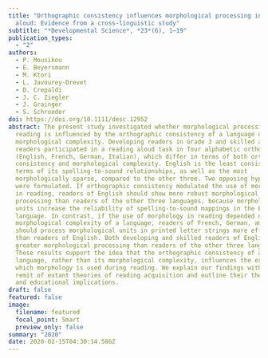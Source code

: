 ```yaml
---
title: "Orthographic consistency influences morphological processing in reading
  aloud: Evidence from a cross-linguistic study"
subtitle: "*Developmental Science*, *23*(6), 1–19"
publication_types:
  - "2"
authors:
  - P. Mousikou
  - E. Beyersmann
  - M. Ktori
  - L. Javourey-Drevet
  - D. Crepaldi
  - J. C. Ziegler
  - J. Grainger
  - S. Schroeder
doi: https://doi.org/10.1111/desc.12952
abstract: The present study investigated whether morphological processing in
  reading is influenced by the orthographic consistency of a language or its
  morphological complexity. Developing readers in Grade 3 and skilled adult
  readers participated in a reading aloud task in four alphabetic orthographies
  (English, French, German, Italian), which differ in terms of both orthographic
  consistency and morphological complexity. English is the least consistent, in
  terms of its spelling-to-sound relationships, as well as the most
  morphologically sparse, compared to the other three. Two opposing hypotheses
  were formulated. If orthographic consistency modulated the use of morphology
  in reading, readers of English should show more robust morphological
  processing than readers of the other three languages, because morphological
  units increase the reliability of spelling-to-sound mappings in the English
  language. In contrast, if the use of morphology in reading depended on the
  morphological complexity of a language, readers of French, German, and Italian
  should process morphological units in printed letter strings more efficiently
  than readers of English. Both developing and skilled readers of English showed
  greater morphological processing than readers of the other three languages.
  These results support the idea that the orthographic consistency of a
  language, rather than its morphological complexity, influences the extent to
  which morphology is used during reading. We explain our findings within the
  remit of extant theories of reading acquisition and outline their theoretical
  and educational implications.
draft: false
featured: false
image:
  filename: featured
  focal_point: Smart
  preview_only: false
summary: "2020"
date: 2020-02-15T04:30:14.586Z
---
```

